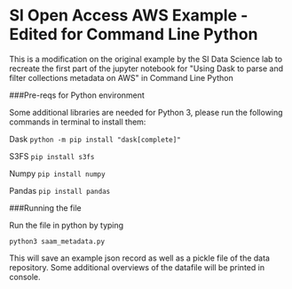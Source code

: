 # SI Open Access AWS Example - Edited for Command Line Python

This is a modification on the original example by the SI Data Science lab to recreate the first part of the jupyter notebook for "Using Dask to parse and filter collections metadata on AWS" in Command Line Python

###Pre-reqs for Python environment

Some additional libraries are needed for Python 3, please run the following commands in terminal to install them:

Dask
```python -m pip install "dask[complete]"```

S3FS
```pip install s3fs```

Numpy
```pip install numpy```

Pandas
```pip install pandas```


###Running the file

Run the file in python by typing

```python3 saam_metadata.py```

This will save an example json record as well as a pickle file of the data repository. Some additional overviews of the datafile will be printed in console.